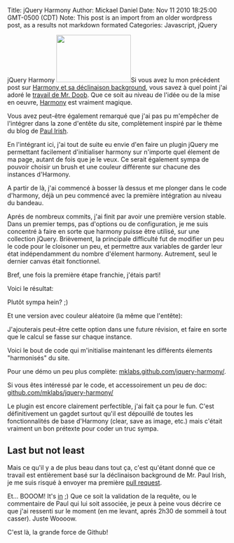 Title: jQuery Harmony
Author: Mickael Daniel
Date: Nov 11 2010 18:25:00 GMT-0500 (CDT)
Note: This post is an import from an older wordpress post, as a results not markdown formated
Categories: Javascript, jQuery

jQuery Harmony
<img class="mk-blog-img" src="/jquery/jquery_logo.gif" height="108" width="170" />Si vous avez lu mon précédent post sur <a href="http://blog.mklog.fr/2010/11/06/harmony-sexy-background-canvas/">Harmony et sa déclinaison background</a>, vous savez à quel point j'ai adoré  le <a href="http://mrdoob.com/">travail de Mr. Doob</a>. Que ce soit au niveau de l'idée ou de la mise en oeuvre, <a href="http://mrdoob.com/projects/harmony/">Harmony</a> est vraiment magique.

Vous avez peut-être également remarqué que j'ai pas pu m'empêcher de l'intégrer dans la zone d'entête du site, complètement inspiré par le thème du blog de <a href="http://paulirish.com/">Paul Irish</a>.

En l'intégrant ici, j'ai tout de suite eu envie d'en faire un plugin jQuery me permettant facilement d'initialiser harmony sur n'importe quel élement de ma page, autant de fois que je le veux. Ce serait également sympa de pouvoir choisir un brush et une couleur différente sur chacune des instances d'Harmony.

<!--more-->

A partir de là, j'ai commencé à bosser là dessus et me plonger dans le code d'harmony, déjà un peu commencé avec la première intégration au niveau du bandeau.

Aprés de nombreux commits, j'ai finit par avoir une première version stable. Dans un premier temps, pas d'options ou de configuration, je me suis concentré à faire en sorte que harmony puisse être utilisé, sur une collection jQuery. Brièvement, la principale difficulté fut de modifier un peu le code pour le cloisoner un peu, et permettre aux variables de garder leur état indépendamment du nombre d'élement harmony. Autrement, seul le dernier canvas était fonctionnel.

Bref, une fois la première étape franchie, j'étais parti!

Voici le résultat:

<div class="mk-blog-demo mk-blog-demo-harmony" data-color="#BABB40"></div>

Plutôt sympa hein? ;)

Et une version avec couleur aléatoire (la même que l'entête):
<div class="mk-blog-demo mk-blog-demo-harmony"></div>

J'ajouterais peut-être cette option dans une future révision, et faire en sorte que le calcul se fasse sur chaque instance.

Voici le bout de code qui m'initialise maintenant les différents élements "harmonisés" du site. 
<script src="https://gist.github.com/672845.js"> </script>

Pour une démo un peu plus complète: <a href="http://mklabs.github.com/jquery-plugs/jquery-harmony/">mklabs.github.com/jquery-harmony/</a>.

Si vous êtes intéressé par le code, et accessoirement un peu de doc: <a href="http://github.com/mklabs/jquery-plugs/tree/master/jquery-harmony/">github.com/mklabs/jquery-harmony/</a>

Le plugin est encore clairement perfectible, j'ai fait ça pour le fun. C'est définitivement un gagdet surtout qu'il est dépouillé de toutes les fonctionnalités de base d'Harmony (clear, save as image, etc.) mais c'était vraiment un bon prétexte pour coder un truc sympa.

<h2>Last but not least</h2>
Mais ce qu'il y a de plus beau dans tout ça, c'est qu'étant donné que ce travail est entièrement basé sur la déclinaison background de Mr. Paul Irish, je me suis risqué à envoyer ma première <a href="https://github.com/paulirish/harmony/pull/1">pull request</a>.

Et... BOOOM! It's <a href="https://github.com/paulirish/harmony">in</a> ;) Que ce soit la validation de la requête, ou le commentaire de Paul qui lui soit associée, je peux à peine vous décrire ce que j'ai ressenti sur le moment (en me levant, aprés 2h30 de sommeil à tout casser). Juste Woooow.

C'est là, la grande force de Github!
